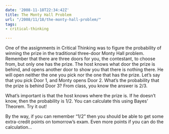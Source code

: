 ```yaml
---
date: '2008-11-18T22:34:42Z'
title: The Monty Hall Problem
url: "/2008/11/18/the-monty-hall-problem/"
tags:
- critical-thinking

---
```

<p>One of the assignments in Critical Thinking was to figure the probability of winning the prize in the traditional three-door Monty Hall problem. Remember that there are three doors for you, the contestant, to choose from, but only one has the prize. The host knows what door the prize is behind, and opens another door to show you that there is nothing there. He will open neither the one you pick nor the one that has the prize. Let’s say that you pick Door 1, and Monty opens Door 2. What’s the probability that the prize is behind Door 3? From class, you know the answer is 2/3.</p>
<p>What’s important is that the host knows where the prize is. If he doesn’t know, then the probability is 1/2. You can calculate this using Bayes’ Theorem. Try it out!</p>
<p>By the way, if you can remember “1/2” then you should be able to get some extra-credit points on tomorrow’s exam. Even more points if you can do the calculation...</p>
